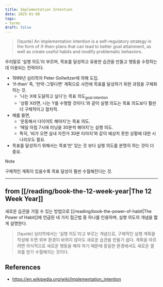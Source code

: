 ```yaml
---
title: Implementation Intention
date: 2025-01-08
tags:
- terms
draft: false
---
```


> [!quote]
> An implementation intention is a self-regulatory strategy in the form of if-then-plans that can lead to better goal attainment, as well as create useful habits and modify problematic behaviors. 

우리말로 ‘실행 의도’라 부르며, 목표를 달성하고 유용한 습관을 만들고 행동을 수정하는데 이용되는 전략이다.
- 1999년 심리학자 Peter Gollwitzer에 의해 도입.
- ‘if-then’ 즉, ‘만약-그렇다면’ 계획으로 사전에 목표를 달성하기 위한 과정을 구체화하는 것.
	- ’나는 X에 도달하고 싶다’는 목표 의도<sub>goal intention</sub>
	- ’상황 X라면, 나는 Y를 수행할 것이다.’와 같이 실행 의도는 목표 의도보다 훨씬 더 구체적이고 절차적.
- 예를 들면,
	- ‘운동해서 다이어트 해야지’는 목표 의도.
	- ‘매일 아침 7시에 러닝을 30분씩 해야지’는 실행 의도.
	- 특히, ’비가 오면 실내 자전거 30분 타야지’와 같이 예상치 못한 상황에 대한 시나리오도 필요.
- 목표를 달성하기 위해서는 목표’만’ 있는 것 보다 실행 의도를 분명히 하는 것이 더 중요.

> [!note] 
> 구체적인 계획이 있을수록 목표 달성이 훨씬 수월해진다는 것.


---
## from [[/reading/book-the-12-week-year|The 12 Week Year]]
새로운 습관을 가질 수 있는 방법으로 [[/reading/book-the-power-of-habit|The Power of Habit]]에 언급된 네 가지 접근법 중 하나를 인용하며, 실행 의도의 개념을 짧게 설명한다.

> [!quote]
> 심리학에서는 ‘실행 의도’라고 부르는 개념으로, 구체적인 실행 계획을 작성해 두면 외부 환경이 바뀌지 않아도 새로운 습관을 만들기 쉽다. 계획을 따르려면 의식적으로 새로운 행동을 해야 하기 때문에 동일한 환경에서도 새로운 결과를 얻기 수월해지는 것이다.


## References
- https://en.wikipedia.org/wiki/Implementation_intention